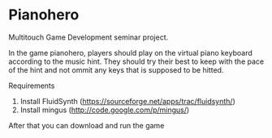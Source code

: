 Pianohero
=========
Multitouch Game Development seminar project. 

In the game pianohero, players should play on the virtual piano keyboard according to the music hint. They should try their best to keep with the pace of the hint and not
ommit any keys that is supposed to be hitted.

Requirements

1. Install FluidSynth (https://sourceforge.net/apps/trac/fluidsynth/)
2. Install mingus (http://code.google.com/p/mingus/)

After that you can download and run the game
